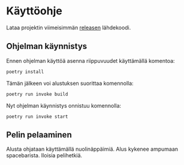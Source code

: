 # Käyttöohje

Lataa projektin viimeisimmän [releasen](https://github.com/arolaeemil/ot-harjoitustyo/releases) lähdekoodi.

## Ohjelman käynnistys

Ennen ohjelman käyttöä asenna riippuvuudet käyttämällä komentoa:

```bash
poetry install
```

Tämän jälkeen voi alustuksen suorittaa komennolla:

```bash
poetry run invoke build
```

Nyt ohjelman käynnistys onnistuu komennolla:

```
poetry run invoke start
```

## Pelin pelaaminen

Alusta ohjataan käyttämällä nuolinäppäimiä. Alus kykenee ampumaan spacebarista. Iloisia pelihetkiä.

